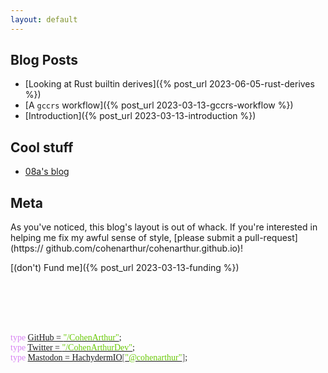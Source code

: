 ```yaml
---
layout: default
---
```


## Blog Posts

- [Looking at Rust builtin derives]({% post_url 2023-06-05-rust-derives %})
- [A `gccrs` workflow]({% post_url 2023-03-13-gccrs-workflow %})
- [Introduction]({% post_url 2023-03-13-introduction %})

## Cool stuff

- [08a's blog](https://08a.gitlab.io)

## Meta

As you've noticed, this blog's layout is out of whack. If you're interested in
helping me fix my awful sense of style, [please submit a pull-request](https://
github.com/cohenarthur/cohenarthur.github.io)!

[(don't) Fund me]({% post_url 2023-03-13-funding %})

<br>
<br>
<br>
<br>
<p style="font-family:'Source Code Pro'">
<span style="color:#d784f3">type</span> <a href="https://github.com/cohenarthur">GitHub = <span style="color:#69c908">"/CohenArthur"</span></a>;<br>
<span style="color:#d784f3">type</span> <a href="https://twitter.com/cohenarthurdev">Twitter = <span style="color:#69c908">"/CohenArthurDev"</span></a>;<br>
<span style="color:#d784f3">type</span> <a href="https://hachyderm.io/@cohenarthur">Mastodon = HachydermIO<span style="color:#666666">[</span><span style="color:#69c908">"@cohenarthur"</span><span style="color:#666666">]</span></a>;<br>
</p>
